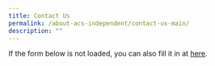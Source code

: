 ```yaml
---
title: Contact Us
permalink: /about-acs-independent/contact-us-main/
description: ""
---
```

If the form below is not loaded, you can also fill it in at [here](https://form.gov.sg/5d09f4ede6ca2a00111f25ac).